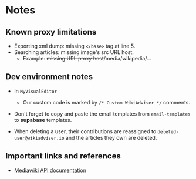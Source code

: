 # Notes

## Known proxy limitations

- Exporting xml dump: missing `</base>` tag at line 5.
- Searching articles: missing image's src URL host.
  - Example: ~~missing URL proxy host~~/media/wikipedia/...

## Dev environment notes

- In `MyVisualEditor`
  - Our custom code is marked by `/* Custom WikiAdviser */` comments.

- Don't forget to copy and paste the email templates from `email-templates` to <b>supabase</b> templates.

- When deleting a user, their contributions are reassigned to `deleted-user@wikiadviser.io` and the articles they own are deleted.

## Important links and references

- [Mediawiki API documentation](https://www.mediawiki.org/wiki/API:Main_page)
